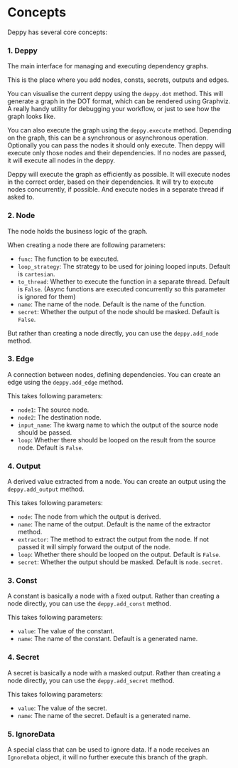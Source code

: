 # Concepts

Deppy has several core concepts:

### 1. Deppy
The main interface for managing and executing dependency graphs.

This is the place where you add nodes, consts, secrets, outputs and edges.

You can visualise the current deppy using the `deppy.dot` method. 
This will generate a graph in the DOT format, which can be rendered using Graphviz.
A really handy utility for debugging your workflow, or just to see how the graph looks like.

You can also execute the graph using the `deppy.execute` method.
Depending on the graph, this can be a synchronous or asynchronous operation.
Optionally you can pass the nodes it should only execute. Then deppy will execute only those nodes and their dependencies.
If no nodes are passed, it will execute all nodes in the deppy.

Deppy will execute the graph as efficiently as possible.
It will execute nodes in the correct order, based on their dependencies.
It will try to execute nodes concurrently, if possible. And execute nodes in a separate thread if asked to.

### 2. Node
The node holds the business logic of the graph.

When creating a node there are following parameters:
- `func`: The function to be executed.
- `loop_strategy`: The strategy to be used for joining looped inputs. Default is `cartesian`.
- `to_thread`: Whether to execute the function in a separate thread. Default is `False`. (Async functions are executed concurrently so this parameter is ignored for them)
- `name`: The name of the node. Default is the name of the function.
- `secret`: Whether the output of the node should be masked. Default is `False`.

But rather than creating a node directly, you can use the `deppy.add_node` method.

### 3. Edge
A connection between nodes, defining dependencies.
You can create an edge using the `deppy.add_edge` method.

This takes following parameters:
- `node1`: The source node.
- `node2`: The destination node.
- `input_name`: The kwarg name to which the output of the source node should be passed.
- `loop`: Whether there should be looped on the result from the source node. Default is `False`.

### 4. Output
A derived value extracted from a node.
You can create an output using the `deppy.add_output` method.

This takes following parameters:
- `node`: The node from which the output is derived.
- `name`: The name of the output. Default is the name of the extractor method.
- `extractor`: The method to extract the output from the node. If not passed it will simply forward the output of the node.
- `loop`: Whether there should be looped on the output. Default is `False`.
- `secret`: Whether the output should be masked. Default is `node.secret`.

### 3. Const
A constant is basically a node with a fixed output.
Rather than creating a node directly, you can use the `deppy.add_const` method.

This takes following parameters:
- `value`: The value of the constant.
- `name`: The name of the constant. Default is a generated name.

### 4. Secret
A secret is basically a node with a masked output.
Rather than creating a node directly, you can use the `deppy.add_secret` method.

This takes following parameters:
- `value`: The value of the secret.
- `name`: The name of the secret. Default is a generated name.

### 5. IgnoreData

A special class that can be used to ignore data.
If a node receives an `IgnoreData` object, it will no further execute this branch of the graph.
